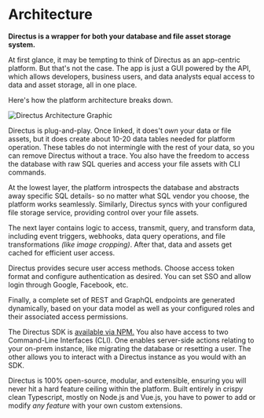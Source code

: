 # Architecture

**Directus is a wrapper for both your database and file asset storage system.**

At first glance, it may be tempting to think of Directus as an app-centric platform. But that's not the case. The app is
just a GUI powered by the API, which allows developers, business users, and data analysts equal access to data and asset
storage, all in one place.

Here's how the platform architecture breaks down.

![Directus Architecture Graphic](https://cdn.directus.io/docs/v9/getting-started/architecture/architecture-20220512/directus-architecture-20220512A.webp)

Directus is plug-and-play. Once linked, it does't _own_ your data or file assets, but it does create about 10-20 data
tables needed for platform operation. These tables do not intermingle with the rest of your data, so you can remove
Directus without a trace. You also have the freedom to access the database with raw SQL queries and access your file
assets with CLI commands.

At the lowest layer, the platform introspects the database and abstracts away specific SQL details- so no matter what
SQL vendor you choose, the platform works seamlessly. Similarly, Directus syncs with your configured file storage
service, providing control over your file assets.

The next layer contains logic to access, transmit, query, and transform data, including event triggers, webhooks, data
query operations, and file transformations _(like image cropping)_. After that, data and assets get cached for efficient
user access.

Directus provides secure user access methods. Choose access token format and configure authentication as desired. You
can set SSO and allow login through Google, Facebook, etc.

Finally, a complete set of REST and GraphQL endpoints are generated dynamically, based on your data model as well as
your configured roles and their associated access permissions.

The Directus SDK is [available via NPM.](https://www.npmjs.com/package/directus) You also have access to two
Command-Line Interfaces (CLI). One enables server-side actions relating to your on-prem instance, like migrating the
database or resetting a user. The other allows you to interact with a Directus instance as you would with an SDK.

Directus is 100% open-source, modular, and extensible, ensuring you will never hit a hard feature ceiling within the
platform. Built entirely in crispy clean Typescript, mostly on Node.js and Vue.js, you have to power to add or modify
_any feature_ with your own custom extensions.
